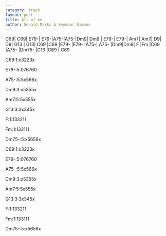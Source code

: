 ```yaml
---
category: track
layout: post
title: All of me
author: Gerald Marks & Seymour Simons
---
```


<canvas class="chords"  markdown="0">C69| C69| E79-| E79-|A75-|A75-|Dm9| Dm9 |
E79-| E79-| Am7| Am7| D9| D9| G13 | G13|
C69 |C69 |E79- |E79- |A75-| A75- |Dm9|Dm9|
 F |Fm |C69 |A75- |Dm75- |G13 |C69 | C69 </canvas>



<canvas class="diagram">C69:1:x3223x</canvas>

<canvas class="diagram">E79-:5:076760</canvas>

<canvas class="diagram">A75-:5:5x566x</canvas>

<canvas class="diagram">Dm9:3:x5355x</canvas>

<canvas class="diagram">Am7:5:5x555x</canvas>

<canvas class="diagram">G13:3:3x345x</canvas>

<canvas class="diagram">F:1:133211</canvas>

<canvas class="diagram">Fm:1:133111</canvas>

<canvas class="diagram">Dm75-:5:x5656x</canvas>

<canvas class="diagram">C69:1:x3223x</canvas>

<canvas class="diagram">E79-:5:076760</canvas>

<canvas class="diagram">A75-:5:5x566x</canvas>

<canvas class="diagram">Dm9:3:x5355x</canvas>

<canvas class="diagram">Am7:5:5x555x</canvas>

<canvas class="diagram">G13:3:3x345x</canvas>

<canvas class="diagram">F:1:133211</canvas>

<canvas class="diagram">Fm:1:133111</canvas>

<canvas class="diagram">Dm75-:5:x5656x</canvas>



